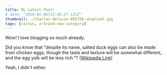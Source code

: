 ```yaml
---
title: My Latest Post!
# date: "2020-05-06T23:46:37.121Z"
thumbnail: ./charles-deluvio-695758-unsplash.jpg
tags: [cactus, a-brand-new-category]
---
```


Wow! I love blogging so much already.

Did you know that "despite its name, salted duck eggs can also be made from
chicken eggs, though the taste and texture will be somewhat different, and the
egg yolk will be less rich."?
([Wikipedia Link](http://en.wikipedia.org/wiki/Salted_duck_egg))

Yeah, I didn't either.